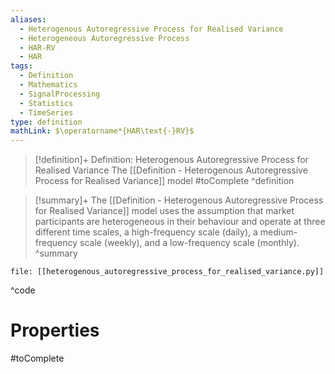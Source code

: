 ```yaml
---
aliases:
  - Heterogenous Autoregressive Process for Realised Variance
  - Heterogeneous Autoregressive Process
  - HAR-RV
  - HAR
tags:
  - Definition
  - Mathematics
  - SignalProcessing
  - Statistics
  - TimeSeries
type: definition
mathLink: $\operatorname*{HAR\text{-}RV}$
---
```

> [!definition]+ Definition: Heterogenous Autoregressive Process for Realised Variance
> The [[Definition - Heterogenous Autoregressive Process for Realised Variance]]  model #toComplete
^definition

> [!summary]+ 
> The [[Definition - Heterogenous Autoregressive Process for Realised Variance]] model uses the assumption that market participants are heterogeneous in their behaviour and operate at three different time scales, a high-frequency scale (daily), a medium-frequency scale (weekly), and a low-frequency scale (monthly).
^summary

```reference title:Code, ref:[[Definition - Heterogenous Autoregressive Process for Realised Variance]]
file: [[heterogenous_autoregressive_process_for_realised_variance.py]]
```
^code

# Properties

#toComplete
